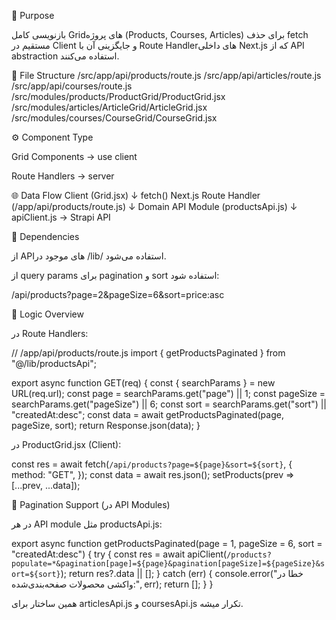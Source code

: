 🎯 Purpose

بازنویسی کامل Gridهای پروژه (Products, Courses, Articles) برای حذف fetch مستقیم در Client
و جایگزینی آن با Route Handlerهای داخلی Next.js که از API abstraction استفاده می‌کنند.

📂 File Structure
/src/app/api/products/route.js
/src/app/api/articles/route.js
/src/app/api/courses/route.js
/src/modules/products/ProductGrid/ProductGrid.jsx
/src/modules/articles/ArticleGrid/ArticleGrid.jsx
/src/modules/courses/CourseGrid/CourseGrid.jsx

⚙️ Component Type

Grid Components → use client

Route Handlers → server

🌐 Data Flow
Client (Grid.jsx)
    ↓ fetch()
Next.js Route Handler (/app/api/products/route.js)
    ↓
Domain API Module (productsApi.js)
    ↓
apiClient.js → Strapi API

🧩 Dependencies

از APIهای موجود در /lib/ استفاده می‌شود.

از query params برای pagination و sort استفاده شود:

/api/products?page=2&pageSize=6&sort=price:asc

🧠 Logic Overview

در Route Handlers:

// /app/api/products/route.js
import { getProductsPaginated } from "@/lib/productsApi";

export async function GET(req) {
  const { searchParams } = new URL(req.url);
  const page = searchParams.get("page") || 1;
  const pageSize = searchParams.get("pageSize") || 6;
  const sort = searchParams.get("sort") || "createdAt:desc";
  const data = await getProductsPaginated(page, pageSize, sort);
  return Response.json(data);
}


در ProductGrid.jsx (Client):

const res = await fetch(`/api/products?page=${page}&sort=${sort}`, {
  method: "GET",
});
const data = await res.json();
setProducts(prev => [...prev, ...data]);

🧩 Pagination Support (در API Modules)

در هر API module مثل productsApi.js:

export async function getProductsPaginated(page = 1, pageSize = 6, sort = "createdAt:desc") {
  try {
    const res = await apiClient(`/products?populate=*&pagination[page]=${page}&pagination[pageSize]=${pageSize}&sort=${sort}`);
    return res?.data || [];
  } catch (err) {
    console.error("خطا در واکشی محصولات صفحه‌بندی‌شده:", err);
    return [];
  }
}


همین ساختار برای articlesApi.js و coursesApi.js تکرار میشه.